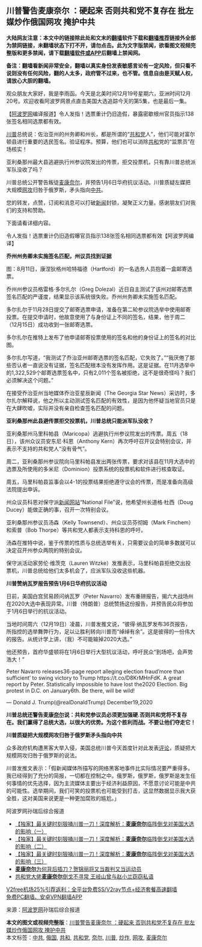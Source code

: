  <h2>川普警告麦康奈尔 ：硬起来 否则共和党不复存在 批左媒炒作俄国网攻 掩护中共</h2> <p class="notice"><b>大陆网友注意：本文中的链接除此处和文末的<a href="https://github.com/bannedbook/fanqiang" >翻墙</a>软件下载和<a href="https://github.com/killgcd/justmysocks/blob/master/README.md">翻墙推荐</a>链接外全部为禁网链接，未翻墙状态下打不开，请勿点击。此为文字版禁闻，欲看图文视频完整版和更多禁闻，请下载<a href="https://github.com/bannedbook/fanqiang">翻墙软件或APP</a>后翻墙上禁闻网。</p><p>备注：翻墙看新闻非常安全，翻墙以真实身份发表敏感言论有一定风险，但只看不说则没有任何风险，翻的人太多，政府管不过来，也不管。信息自由是天赋人权，请放心大胆的翻墙。</b></p>  <div class="entry"> <p id="conimg">观众朋友大家好，我是李雨函。今天是北美时间12月19号星期六，亚洲时间12月20号。欢迎收看阿波罗网景点直击美国大选追踪今天的第5集，也是最后一集。</p> <p>【<span class='wp_keywordlink_affiliate'><a href="https://www.aboluowang.com/" title="阿波罗网" target="_blank">阿波罗网</a></span>编译报道】令人发指！选票重计仍旧造假，暴露密歇根州官员指示138张签名相同选票都有效。</p> <p><a href="https://www.bannedbook.org/bnews/tag/%e5%b7%9d%e6%99%ae/" class="st_tag internal_tag" rel="tag" title="标签 川普 下的日志">川普</a>总统说：佐治亚州的州务卿和州长，都是所谓的“<a href="https://www.bannedbook.org/bnews/tag/%e5%85%b1%e5%92%8c%e5%85%9a/" class="st_tag internal_tag" rel="tag" title="标签 共和党 下的日志">共和党</a>人”，他们可能对富尔顿县进行重要的选民签名。验证程序。预算，他们也可以消除<a href="https://www.bannedbook.org/bnews/tag/%E5%85%B1%E5%92%8C/" class="st_tag internal_tag" rel="tag" title="标签 共和 下的日志">共和</a>党的“监票员”在场核实！</p> <p>亚利桑那州最大县逃避执行州参议院发出的传票，拒交投票机，只有靠川普总统派军队没收了吗？</p> <p>川普总统公开警告叛徒<a href="https://www.bannedbook.org/bnews/tag/%E9%BA%A6%E5%BA%B7%E5%A5%88%E5%B0%94/" class="st_tag internal_tag" rel="tag" title="标签 麦康奈尔 下的日志">麦康奈尔</a>，并预告1月6日华府抗议活动。川普质疑左媒把大规模<a href="https://www.bannedbook.org/bnews/tag/%E7%BD%91%E6%94%BB/" class="st_tag internal_tag" rel="tag" title="标签 网攻 下的日志">网攻</a>归咎于俄罗斯，矛头指向<a href="https://www.bannedbook.org/bnews/tag/%e4%b8%ad%e5%85%b1/" class="st_tag internal_tag" rel="tag" title="标签 中共 下的日志">中共</a>。</p> <p>您的转发，点赞，订阅和消息可以打破<span class='wp_keywordlink_affiliate'><a href="https://www.bannedbook.org/" title="新闻">新闻</a></span>封锁，凝聚正义力量。感谢朋友们对我们的支持和赞助。</p> <p>下面请看详细内容。</p> <p>令人发指！选票重计仍旧造假曝官员指示138张签名相同选票都有效【阿波罗网编译】</p> <p><strong>乔州州务卿未实施签名匹配，州议员找到证据</strong></p>  <p>图：8月11日，康涅狄格州哈特福德（Hartford）的一名选务人员抱着一盒邮寄选票。</p> <p>乔州州参议员格雷格·多尔扎尔（Greg Dolezal）近日自主测试了该州对邮寄选票签名匹配的严谨度，结果显示该系统很失败。乔州州务卿未实施签名匹配。</p> <p>多尔扎尔于11月28日提交了邮寄选票申请，准备在第二轮参议院选举中使用邮寄投票。在提交申请时，他故意使用了与身份证上不同的签名，结果，他于周二（12月15日）成功收到一张邮寄选票。</p> <p>多尔扎尔在推特上发布了他申请邮寄投票使用的签名和他的身份证上的签名的对比图。</p> <p>多尔扎尔写道，“我测试了乔治亚州邮寄选票的签名匹配，它失败了。”“我厌倦了那些否认者一直说没有证据，签名匹配根本没有发挥作用。这是证据。在11月选举中的1,322,529个邮寄选票签名中，只有2,011个签名被拒绝，这不是很奇怪吗？我们必须解决这个问题。”</p> <p>在接受乔治亚州当地媒体乔治亚星辰新闻（The Georgia Star News）采访时，多尔扎尔解释说，他之所以主动测试签名匹配的有效性，是因为他怀疑当地官员只是在大肆吹嘘，实际并没有亲自检查签名匹配的问题。</p> <p><strong>亚利桑那州此县避传票拒交投票机，川普总统只能派军队没收？</strong></p> <p>亚利桑那州马里科帕县（Maricopa）逃避执行州参议院发出的传票。周五（18日），该州众议员安东尼·科恩（Anthony Kern）再次呼吁召开议会特别会议，并表示不支持的共和党人“没有骨气”。</p> <p>周二，亚利桑那州参议院向马里科帕县发出两张传票，要求对该县在11月大选中的选票及所使用的多米尼（Dominion）投票系统的投票机和软件进行核查取证。</p>  <p>周五，马里科帕县监事会以4-1的投票结果拒绝遵守议会的传票，而是准备向高级法院提出申诉。</p> <p>州众议员科恩对保守派<span class='wp_keywordlink_affiliate'><a href="https://www.bannedbook.org/" title="新闻网站">新闻网站</a></span>“National File”说，他希望州长道格·杜西（Doug Ducey）能做正确的事，召开一次特别会议。</p> <p>亚利桑那州参议员汤森（Kelly Townsend）、州众议员芬彻姆（Mark Finchem）和索普（Bob Thorpe）等共和党人都表示支持科恩的呼吁。</p> <p>汤森在推特中说，鉴于传票的性质与总统选举有关，只需要议会的简单多数就可以决定召开州参众两院的特别会议。</p> <p>保守派活动家劳伦·维茨克（Lauren Witzke）发推表示，马里科帕县拒绝交出投票机，川普总统给他们太多机会了，应派军队没收这些机器。</p> <p><strong>川普赞纳瓦罗报告预告1月6日华府抗议活动</strong></p> <p>日前，美国白宫贸易顾问纳瓦罗（Peter Navarro）发布重磅报告，揭六大战场州在2020大选中表现异常。川普（特朗普）总统赞扬这份报告，并预告民众将参加于1月6日举行的抗议活动。</p> <p>当地时间周六（12月19日）凌晨，川普发推文说，“彼得·纳瓦罗发布36页报告，所指控的选举舞弊行为，足以让胜利转向川普而“绰绰有余”。这是彼得的一份伟大的报告。从统计学上讲，（我）不可能输掉2020大选。”</p> <p>他还预告，首府华盛顿将在1月6日举行大型抗议活动，呼吁民众“到场吧，会声势浩大！”</p>  <p>Peter Navarro releases36-page report alleging election fraud&#8217;more than sufficient&#8217; to swing victory to Trump https://t.co/D8KrMHnFdK. A great report by Peter. Statistically impossible to have lost the2020 Election. Big protest in D.C. on January6th. Be there, will be wild!</p> <p>— Donald J. Trump(@realDonaldTrump) December19,2020</p> <p><strong>川普总统还警告麦康<a href="https://www.bannedbook.org/bnews/tag/%E5%A5%88%E5%B0%94/" class="st_tag internal_tag" rel="tag" title="标签 奈尔 下的日志">奈尔</a>说：共和党参议员必须更加强硬.否则共和党将不复存在。我们赢得了总统大选，以很大的优势。为这个胜利而战。不要让他们夺走它！</strong></p> <p><strong>川普质疑把大规模网攻归咎于俄罗斯矛头指向中共</strong></p> <p>众多政府机构遭黑客大举入侵，美国总统川普今天首度针对此发表<span class='wp_keywordlink_affiliate'><a href="https://www.bannedbook.org/bnews/comments/" title="新闻评论" target="_blank">评论</a></span>，质疑把大规模网攻归咎于俄罗斯的说法。</p> <p>川普发推文表示：「假新闻媒体所描写的网络黑客地事件比实际情况要严重得多。我已经得到了充分的简报，一切都在控制之中。俄罗斯，俄罗斯，俄罗斯是发生任何事情的优先选择，因为主流媒体主要出于经济利益原因，不愿意讨论可能是中共的可能性。选举期间，我们可笑的投票机也可能受到打击，这显然数据显示我大获全胜，这对美国来说更是一种更加腐败的尴尬。」</p> <p>阿波罗网孙瑞后综合报道</p> <p></p> <p></p>  <ul class='op-related-articles' title='相关阅读'> <li><a href='https://www.bannedbook.org/bnews/comments/20201219/1450990.html' target='_blank'>【独家】最关键时刻狠捅川普一刀！深度解析：<b>麦康奈尔</b>临阵倒戈对美国大选的影响（一）</a></li> <li><a href='https://www.bannedbook.org/bnews/comments/20201219/1450987.html' target='_blank'>【独家】最关键时刻狠捅川普一刀！深度解析：<b>麦康奈尔</b>临阵倒戈对美国大选的影响（二）</a></li> <li><a href='https://www.bannedbook.org/bnews/comments/20201219/1450986.html' target='_blank'>【独家】最关键时刻狠捅川普一刀！深度解析：<b>麦康奈尔</b>临阵倒戈对美国大选的影响（三）</a></li> <li><a href='https://www.bannedbook.org/bnews/cbnews/20201219/1450872.html' target='_blank'><b>麦康奈尔</b>为何背后插刀？贺锦丽将又当裁判又当运动员</a></li> <li><a href='https://www.bannedbook.org/bnews/worldnews/20201218/1450467.html' target='_blank'>共和党大佬<b>麦康奈尔</b>倒戈不寻常 王岐山曾与赵小兰窃窃私语</a></li> </ul> <p class="texttj"> <a href="https://www.bannedbook.org/forum23/topic22702.html" target="_blank">V2free机场25%引荐返利：全平台免费SS/V2ray节点+经济套餐高速翻墙</a><br/> <a href="https://github.com/bannedbook/fanqiang/wiki/%E7%A6%81%E9%97%BB%E7%BD%91%E5%AE%89%E5%8D%93%E7%BF%BB%E5%A2%99%E6%96%B0%E9%97%BBAPP" target="_blank">免费PC翻墙、安卓VPN翻墙APP</a></p><p> 来源：<a href="https://www.aboluowang.com/2020/1220/1536089.html" target="_blank">阿波罗网</a>孙瑞后综合报道 </p><a name='sharetosocial'></a>       <div><b>本文的图文或视频完整版</b>：<a href='https://www.bannedbook.org/bnews/topimagenews/20201220/1451365.html'>川普警告麦康奈尔 ：硬起来 否则共和党不复存在 批左媒炒作俄国网攻 掩护中共</a></div>  </div><!--END ENTRY--> <div class="postfooter"> <div>本文标签：<a href="https://www.bannedbook.org/bnews/tag/%e4%b8%ad%e5%85%b1/" rel="tag">中共</a>, <a href="https://www.bannedbook.org/bnews/tag/%e4%bf%84%e5%9b%bd/" rel="tag">俄国</a>, <a href="https://www.bannedbook.org/bnews/tag/%E5%85%B1%E5%92%8C/" rel="tag">共和</a>, <a href="https://www.bannedbook.org/bnews/tag/%e5%85%b1%e5%92%8c%e5%85%9a/" rel="tag">共和党</a>, <a href="https://www.bannedbook.org/bnews/tag/%E5%A5%88%E5%B0%94/" rel="tag">奈尔</a>, <a href="https://www.bannedbook.org/bnews/tag/%e5%b7%9d%e6%99%ae/" rel="tag">川普</a>, <a href="https://www.bannedbook.org/bnews/tag/%E7%82%92%E4%BD%9C/" rel="tag">炒作</a>, <a href="https://www.bannedbook.org/bnews/tag/%E7%BD%91%E6%94%BB/" rel="tag">网攻</a>, <a href="https://www.bannedbook.org/bnews/tag/%E9%BA%A6%E5%BA%B7%E5%A5%88%E5%B0%94/" rel="tag">麦康奈尔</a></div>  </div><!--END POSTFOOTER--> 
